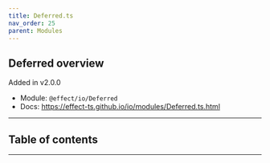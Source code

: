 ```yaml
---
title: Deferred.ts
nav_order: 25
parent: Modules
---
```


## Deferred overview

Added in v2.0.0

- Module: `@effect/io/Deferred`
- Docs: https://effect-ts.github.io/io/modules/Deferred.ts.html

---

<h2 class="text-delta">Table of contents</h2>

---
